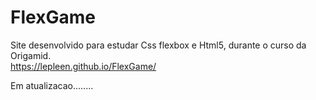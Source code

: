 # FlexGame
Site desenvolvido para estudar Css flexbox e Html5, durante o curso da Origamid.
<br/>
https://lepleen.github.io/FlexGame/

Em atualizacao........
